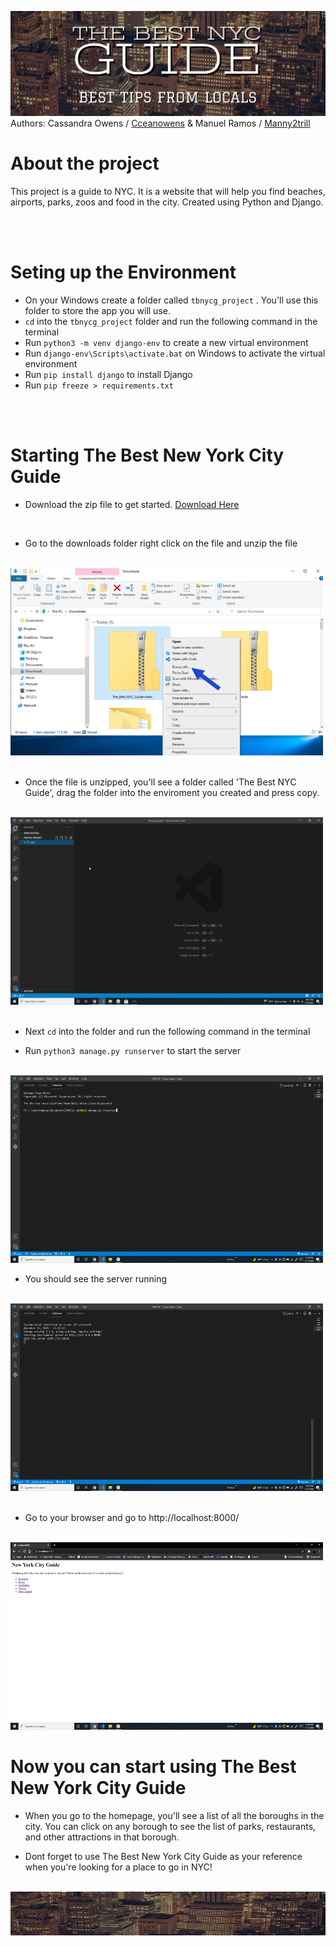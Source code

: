 ![banner](./assets/banner.png)
Authors: Cassandra Owens / [Cceanowens](https://github.com/Cceanowens) & Manuel Ramos / [Manny2trill](https://github.com/Manny2trill) 
<br>
#  <h1>About the project</h1>
This project is a guide to NYC. It is a website that will help you find beaches, airports, parks, zoos and food in the city. Created using Python and Django.

<br>
<br>

# Seting up the Environment

- On your Windows create a folder called `tbnycg_project` . You'll use this folder to store the app you will use.
- `cd` into the `tbnycg_project` folder and run the following command in the terminal
- Run `python3 -m venv django-env` to create a new virtual environment
- Run `django-env\Scripts\activate.bat` on Windows to activate the virtual environment
- Run `pip install django` to install Django
- Run `pip freeze > requirements.txt`
<br>
<br>

# Starting The Best New York City Guide

* Download the zip file to get started. [Download Here](https://github.com/cceanowens/The_Best_NYC_Guide/archive/refs/heads/main.zip)
<br>

* Go to the downloads folder right click on the file and  unzip the file
<br>

<img src="./assets/nyc_extract_example.jpg" alt="My Project GIF" width="500" height="300">
<br>

<br>

* Once the file is unzipped, you'll see a folder called 'The Best NYC Guide', drag the folder into the enviroment you created and press copy.
<br>

<img src="./assets/ezgif.com-gif-maker.gif" alt="My Project GIF" width="500" height="300">
<br>
<br>

* Next `cd` into the folder and run the following command in the terminal
  
* Run `python3 manage.py runserver` to start the server
<br>

<img src="./asset/../assets/Screenshot%20(196).png" alt="My Project GIF" width="500" height="300">

* You should see the server running
<br>

<img src="./asset/../assets/server.png" alt="My Project GIF" width="500" height="300">
<br>
<br>

* Go to your browser and go to http://localhost:8000/
<br>

<img src="./asset/../assets/Screenshot%20(199).png" alt="My Project GIF" width="500" height="300">


<br>

# Now you can start using The Best New York City Guide
* When you go to the homepage, you'll see a list of all the boroughs in the city. You can click on any borough to see the list of parks, restaurants, and other attractions in that borough.

* Dont forget to use The Best New York City Guide as your reference when you're looking for a place to go in NYC!
<br>
<img src="./asset/../assets/city_nt.png" alt="My Project GIF" width="1000" height="70">